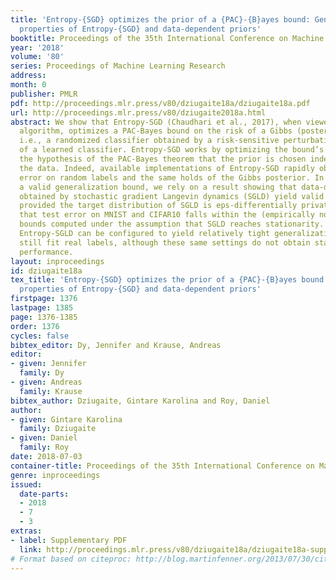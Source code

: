 ```yaml
---
title: 'Entropy-{SGD} optimizes the prior of a {PAC}-{B}ayes bound: Generalization
  properties of Entropy-{SGD} and data-dependent priors'
booktitle: Proceedings of the 35th International Conference on Machine Learning
year: '2018'
volume: '80'
series: Proceedings of Machine Learning Research
address: 
month: 0
publisher: PMLR
pdf: http://proceedings.mlr.press/v80/dziugaite18a/dziugaite18a.pdf
url: http://proceedings.mlr.press/v80/dziugaite2018a.html
abstract: We show that Entropy-SGD (Chaudhari et al., 2017), when viewed as a learning
  algorithm, optimizes a PAC-Bayes bound on the risk of a Gibbs (posterior) classifier,
  i.e., a randomized classifier obtained by a risk-sensitive perturbation of the weights
  of a learned classifier. Entropy-SGD works by optimizing the bound’s prior, violating
  the hypothesis of the PAC-Bayes theorem that the prior is chosen independently of
  the data. Indeed, available implementations of Entropy-SGD rapidly obtain zero training
  error on random labels and the same holds of the Gibbs posterior. In order to obtain
  a valid generalization bound, we rely on a result showing that data-dependent priors
  obtained by stochastic gradient Langevin dynamics (SGLD) yield valid PAC-Bayes bounds
  provided the target distribution of SGLD is eps-differentially private. We observe
  that test error on MNIST and CIFAR10 falls within the (empirically nonvacuous) risk
  bounds computed under the assumption that SGLD reaches stationarity. In particular,
  Entropy-SGLD can be configured to yield relatively tight generalization bounds and
  still fit real labels, although these same settings do not obtain state-of-the-art
  performance.
layout: inproceedings
id: dziugaite18a
tex_title: 'Entropy-{SGD} optimizes the prior of a {PAC}-{B}ayes bound: Generalization
  properties of Entropy-{SGD} and data-dependent priors'
firstpage: 1376
lastpage: 1385
page: 1376-1385
order: 1376
cycles: false
bibtex_editor: Dy, Jennifer and Krause, Andreas
editor:
- given: Jennifer
  family: Dy
- given: Andreas
  family: Krause
bibtex_author: Dziugaite, Gintare Karolina and Roy, Daniel
author:
- given: Gintare Karolina
  family: Dziugaite
- given: Daniel
  family: Roy
date: 2018-07-03
container-title: Proceedings of the 35th International Conference on Machine Learning
genre: inproceedings
issued:
  date-parts:
  - 2018
  - 7
  - 3
extras:
- label: Supplementary PDF
  link: http://proceedings.mlr.press/v80/dziugaite18a/dziugaite18a-supp.pdf
# Format based on citeproc: http://blog.martinfenner.org/2013/07/30/citeproc-yaml-for-bibliographies/
---
```

